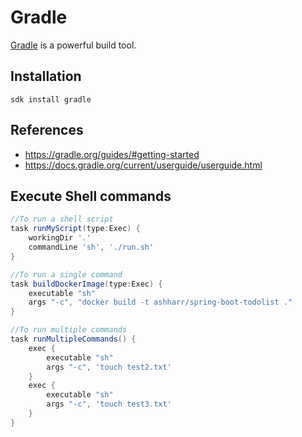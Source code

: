 # Gradle

[Gradle](https://gradle.org/) is a powerful build tool.

## Installation

`sdk install gradle`

## References
* <https://gradle.org/guides/#getting-started>
* <https://docs.gradle.org/current/userguide/userguide.html>

## Execute Shell commands

```groovy
//To run a shell script
task runMyScript(type:Exec) {
    workingDir '.'
    commandLine 'sh', './run.sh'
}

//To run a single command
task buildDockerImage(type:Exec) {
    executable "sh"
    args "-c", "docker build -t ashharr/spring-boot-todolist ."
}

//To run multiple commands
task runMultipleCommands() {
    exec {
        executable "sh"
        args "-c", 'touch test2.txt'
    }
    exec {
        executable "sh"
        args "-c", 'touch test3.txt'
    }
}
```